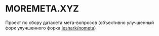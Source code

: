 # MOREMETA.XYZ
Проект по сбору датасета мета-вопросов
(объективно улучшенный форк улучшенного форка [leshark/nometa](https://github.com/leshark/nometa))
